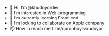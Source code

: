 - 👋 Hi, I’m @khudoyordev
- 👀 I’m interested in Web-programming
- 🌱 I’m currently learning Front-end
- 💞️ I’m looking to collaborate on Apple company
- 📫 How to reach me t.me/quronboyevxudoyor

<!---
khudoyordev/khudoyordev is a ✨ special ✨ repository because its `README.md` (this file) appears on your GitHub profile.
You can click the Preview link to take a look at your changes.
--->

